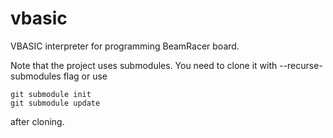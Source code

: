 # vbasic
VBASIC interpreter for programming BeamRacer board.

Note that the project uses submodules. You need to clone it with
--recurse-submodules flag or use 

```
git submodule init
git submodule update
```

after cloning.

